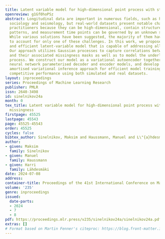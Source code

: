 ```yaml
---
title: Latent variable model for high-dimensional point process with structured missingness
openreview: g1Gf0hoPSz
abstract: Longitudinal data are important in numerous fields, such as healthcare,
  sociology and seismology, but real-world datasets present notable challenges for
  practitioners because they can be high-dimensional, contain structured missingness
  patterns, and measurement time points can be governed by an unknown stochastic process.
  While various solutions have been suggested, the majority of them have been designed
  to account for only one of these challenges. In this work, we propose a flexible
  and efficient latent-variable model that is capable of addressing all these limitations.
  Our approach utilizes Gaussian processes to capture correlations between samples
  and their associated missingness masks as well as to model the underlying point
  process. We construct our model as a variational autoencoder together with deep
  neural network parameterised decoder and encoder models, and develop a scalable
  amortised variational inference approach for efficient model training. We demonstrate
  competitive performance using both simulated and real datasets.
layout: inproceedings
series: Proceedings of Machine Learning Research
publisher: PMLR
issn: 2640-3498
id: sinelnikov24a
month: 0
tex_title: Latent variable model for high-dimensional point process with structured
  missingness
firstpage: 45525
lastpage: 45543
page: 45525-45543
order: 45525
cycles: false
bibtex_author: Sinelnikov, Maksim and Haussmann, Manuel and L\"{a}hdesm\"{a}ki, Harri
author:
- given: Maksim
  family: Sinelnikov
- given: Manuel
  family: Haussmann
- given: Harri
  family: Lähdesmäki
date: 2024-07-08
address:
container-title: Proceedings of the 41st International Conference on Machine Learning
volume: '235'
genre: inproceedings
issued:
  date-parts:
  - 2024
  - 7
  - 8
pdf: https://proceedings.mlr.press/v235/sinelnikov24a/sinelnikov24a.pdf
extras: []
# Format based on Martin Fenner's citeproc: https://blog.front-matter.io/posts/citeproc-yaml-for-bibliographies/
---
```

